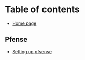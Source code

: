 # Table of contents

* [Home page](README.md)

## Pfense

* [Setting up pfsense](pfense/setting-up-pfsense.md)
